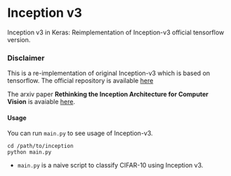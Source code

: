 # Inception v3
Inception v3 in Keras: Reimplementation of Inception-v3 official tensorflow version.


### Disclaimer

This is a re-implementation of original Inception-v3 which is based on tensorflow. The official repository is available [here](https://github.com/tensorflow/models/blob/master/inception/inception/slim/inception_model.py)

The arxiv paper **Rethinking the Inception Architecture for Computer Vision** is avaiable [here](https://arxiv.org/pdf/1512.00567.pdf).

#### Usage
You can run `main.py` to see usage of Inception-v3.
```
cd /path/to/inception
python main.py
```

* `main.py` is a naive script to classify CIFAR-10 using Inception v3.
